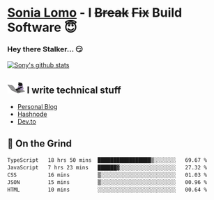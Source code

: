# [Sonia Lomo](https://sonylomo.github.io/) - I ~~Break~~ ~~Fix~~ Build Software 😇
### Hey there Stalker... 😏 

<a href="https://github.com/sonylomo/github-readme-stats">
  <img align="center" src="https://media.giphy.com/media/lU05nFSW6Y2A/giphy.gif" alt="Sony's github stats" />
</a>

## <img src="assets/devcat.gif" width="40"> I write technical stuff
- [Personal Blog](https://www.sonylomo.dev/blog)
- [Hashnode](https://sonylomo.hashnode.dev/)
- [Dev.to](https://dev.to/sonylomo)

## 🤡 On the Grind
<!--START_SECTION:waka-->

```txt
TypeScript   18 hrs 50 mins  █████████████████▒░░░░░░░   69.67 %
JavaScript   7 hrs 23 mins   ██████▓░░░░░░░░░░░░░░░░░░   27.32 %
CSS          16 mins         ▒░░░░░░░░░░░░░░░░░░░░░░░░   01.03 %
JSON         15 mins         ▒░░░░░░░░░░░░░░░░░░░░░░░░   00.96 %
HTML         10 mins         ░░░░░░░░░░░░░░░░░░░░░░░░░   00.64 %
```

<!--END_SECTION:waka-->
